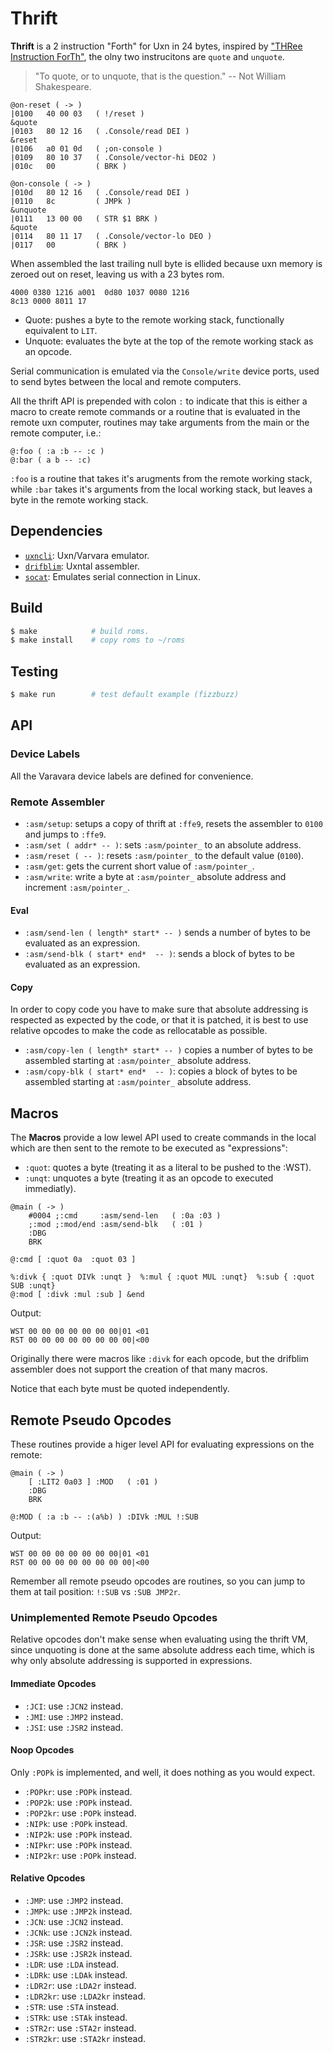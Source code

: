 # Thrift

**Thrift** is a 2 instruction "Forth" for Uxn in 24 bytes, inspired by
["THRee Instruction ForTh"](https://pygmy.utoh.org/3ins4th.html),
the olny two instrucitons are `quote` and `unquote`.

> "To quote, or to unquote, that is the question." -- Not William Shakespeare.

```uxntal
@on-reset ( -> )
|0100   40 00 03   ( !/reset )
&quote
|0103   80 12 16   ( .Console/read DEI )
&reset
|0106   a0 01 0d   ( ;on-console )
|0109   80 10 37   ( .Console/vector-hi DEO2 )
|010c   00         ( BRK )

@on-console ( -> )
|010d   80 12 16   ( .Console/read DEI )
|0110   8c         ( JMPk )
&unquote
|0111   13 00 00   ( STR $1 BRK )
&quote
|0114   80 11 17   ( .Console/vector-lo DEO )
|0117   00         ( BRK )
```
When assembled the last trailing null byte is ellided because uxn memory
is zeroed out on reset, leaving us with a 23 bytes rom.

```uxntal
4000 0380 1216 a001  0d80 1037 0080 1216
8c13 0000 8011 17
````

* Quote: pushes a byte to the remote working stack, functionally equivalent to
  `LIT`.
* Unquote: evaluates the byte at the top of the remote working stack as an
  opcode.

Serial communication is emulated via the `Console/write` device ports, used to
send bytes between the local and remote computers.

All the thrift API is prepended with colon `:` to indicate that this is either a
macro to create remote commands or a routine that is evaluated in the remote uxn
computer, routines may take arguments from the main or the remote computer,
i.e.:

```uxntal
@:foo ( :a :b -- :c )
@:bar ( a b -- :c)
```

`:foo` is a routine that takes it's arugments from the remote working stack,
while `:bar` takes it's arguments from the local working stack, but leaves a
byte in the remote working stack.

## Dependencies

* [`uxncli`](https://git.sr.ht/~rabbits/uxn): Uxn/Varvara emulator.
* [`drifblim`](https://git.sr.ht/~rabbits/drifblim): Uxntal assembler.
* [`socat`](http://www.dest-unreach.org/socat/): Emulates serial connection in
   Linux.

## Build

```sh
$ make            # build roms.
$ make install    # copy roms to ~/roms
```

## Testing

```sh
$ make run        # test default example (fizzbuzz)
```

## API

### Device Labels

All the Varavara device labels are defined for convenience.

### Remote Assembler

* `:asm/setup`: setups a copy of thrift at `:ffe9`, resets the assembler to `0100` and
  jumps to `:ffe9`.
* `:asm/set ( addr* -- )`: sets `:asm/pointer_` to an absolute address.
* `:asm/reset ( -- )`: resets `:asm/pointer_` to the default value (`0100`).
* `:asm/get`: gets the current short value of `:asm/pointer_`.
* `:asm/write`: write a byte at `:asm/pointer_` absolute address and increment
  `:asm/pointer_`.

#### Eval


* `:asm/send-len ( length* start* -- )` sends a number of bytes to be evaluated
  as an expression.
* `:asm/send-blk ( start* end*  -- )`: sends a block of bytes to be evaluated as
  an expression.

#### Copy

In order to copy code you have to make sure that absolute addressing is
respected as expected by the code, or that it is patched, it is best to use
relative opcodes to make the code as rellocatable as possible.

* `:asm/copy-len ( length* start* -- )` copies a number of bytes to be assembled
  starting at `:asm/pointer_` absolute address.
* `:asm/copy-blk ( start* end*  -- )`: copies a block of bytes to be assembled
  starting at `:asm/pointer_` absolute address.

## Macros

The **Macros** provide a low lewel API used to create commands in the local
which are then sent to the remote to be executed as "expressions":

* `:quot`: quotes a byte (treating it as a literal to be pushed to the :WST).
* `:unqt`: unquotes a byte (treating it as an opcode to executed immediatly).

```uxntal
@main ( -> )
    #0004 ;:cmd     :asm/send-len   ( :0a :03 )
    ;:mod ;:mod/end :asm/send-blk   ( :01 )
    :DBG
    BRK

@:cmd [ :quot 0a  :quot 03 ]

%:divk { :quot DIVk :unqt }  %:mul { :quot MUL :unqt}  %:sub { :quot SUB :unqt}
@:mod [ :divk :mul :sub ] &end
```

Output:
```
WST 00 00 00 00 00 00 00|01 <01
RST 00 00 00 00 00 00 00 00|<00
```

Originally there were macros like `:divk` for each opcode, but the drifblim
assembler does not support the creation of that many macros.

Notice that each byte must be quoted independently.

## Remote Pseudo Opcodes

These routines provide a higer level API for evaluating expressions on the
remote:

```uxntal
@main ( -> )
    [ :LIT2 0a03 ] :MOD   ( :01 )
    :DBG
    BRK

@:MOD ( :a :b -- :(a%b) ) :DIVk :MUL !:SUB
```

Output:
```
WST 00 00 00 00 00 00 00|01 <01
RST 00 00 00 00 00 00 00 00|<00
```

Remember all remote pseudo opcodes are routines, so you can jump to them at tail
position: `!:SUB` vs `:SUB JMP2r`.

### Unimplemented Remote Pseudo Opcodes

Relative opcodes don't make sense when evaluating using the thrift VM, since
unquoting is done at the same absolute address each time, which is why only
absolute addressing is supported in expressions.

#### Immediate Opcodes

* `:JCI`: use `:JCN2` instead.
* `:JMI`: use `:JMP2` instead.
* `:JSI`: use `:JSR2` instead.

#### Noop Opcodes

Only `:POPk` is implemented, and well, it does nothing as you would expect.

* `:POPkr`:  use `:POPk` instead.
* `:POP2k`:  use `:POPk` instead.
* `:POP2kr`: use `:POPk` instead.
* `:NIPk`:   use `:POPk` instead.
* `:NIP2k`:  use `:POPk` instead.
* `:NIPkr`:  use `:POPk` instead.
* `:NIP2kr`: use `:POPk` instead.

#### Relative Opcodes

* `:JMP`:    use `:JMP2`   instead.
* `:JMPk`:   use `:JMP2k`  instead.
* `:JCN`:    use `:JCN2`   instead.
* `:JCNk`:   use `:JCN2k`  instead.
* `:JSR`:    use `:JSR2`   instead.
* `:JSRk`:   use `:JSR2k`  instead.
* `:LDR`:    use `:LDA`    instead.
* `:LDRk`:   use `:LDAk`   instead.
* `:LDR2r`:  use `:LDA2r`  instead.
* `:LDR2kr`: use `:LDA2kr` instead.
* `:STR`:    use `:STA`    instead.
* `:STRk`:   use `:STAk`   instead.
* `:STR2r`:  use `:STA2r`  instead.
* `:STR2kr`: use `:STA2kr` instead.
